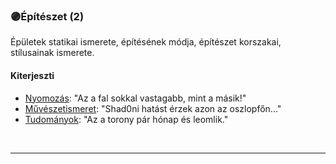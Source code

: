 ### 🟣Építészet (2)

Épületek statikai ismerete, építésének módja, építészet korszakai, stílusainak ismerete.

#### Kiterjeszti
- [Nyomozás](../kepzettsegek/nyomozas.md): "Az a fal sokkal vastagabb, mint a másik!"
- [Művészetismeret](../kepzettsegek/muveszetismeret.md): "Shad0ni hatást érzek azon az oszlopfőn..."
- [Tudományok](../kepzettsegek/tudomanyok.md): "Az a torony pár hónap és leomlik."

<br />

---

